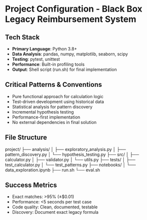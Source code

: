 # Project Configuration - Black Box Legacy Reimbursement System

## Tech Stack
- **Primary Language**: Python 3.8+
- **Data Analysis**: pandas, numpy, matplotlib, seaborn, scipy
- **Testing**: pytest, unittest
- **Performance**: Built-in profiling tools
- **Output**: Shell script (run.sh) for final implementation

## Critical Patterns & Conventions
- Pure functional approach for calculation logic
- Test-driven development using historical data
- Statistical analysis for pattern discovery
- Incremental hypothesis testing
- Performance-first implementation
- No external dependencies in final solution

## File Structure

project/
├── analysis/
│ ├── exploratory_analysis.py
│ ├── pattern_discovery.py
│ └── hypothesis_testing.py
├── src/
│ ├── calculator.py
│ ├── validator.py
│ └── utils.py
├── tests/
│ ├── test_calculator.py
│ └── test_patterns.py
├── notebooks/
│ └── data_exploration.ipynb
├── run.sh
└── eval.sh


## Success Metrics
- Exact matches: >95% (±$0.01)
- Performance: <5 seconds per test case
- Code quality: Clean, documented, testable
- Discovery: Document exact legacy formula
